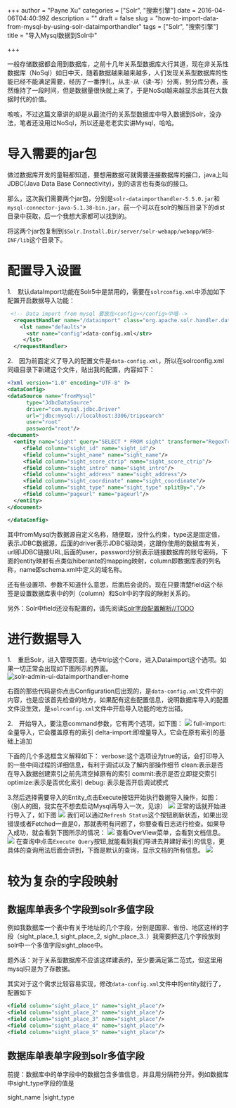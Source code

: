 +++
author = "Payne Xu"
categories = ["Solr", "搜索引擎"]
date = 2016-04-06T04:40:39Z
description = ""
draft = false
slug = "how-to-import-data-from-mysql-by-using-solr-dataimporthandler"
tags = ["Solr", "搜索引擎"]
title = "导入Mysql数据到Solr中"

+++


一般存储数据都会用到数据库，之前十几年关系型数据库大行其道，现在非关系性数据库（NoSql）如日中天，随着数据越来越来越多，人们发现关系型数据库的性能已经不能满足需要，经历了一番挣扎，从主-从（读-写）分离，到分库分表，虽然维持了一段时间，但是数据量很快就上来了，于是NoSql越来越显示出其在大数据时代的价值。

咳咳，不过这篇文章讲的却是从最流行的关系型数据库中导入数据到Solr，没办法，笔者还没用过NoSql，所以还是老老实实讲Mysql，哈哈。

<!--more-->

# 导入需要的jar包
做过数据库开发的童鞋都知道，要想用数据可就需要连接数据库的接口，java上叫JDBC(Java Data Base Connectivity)，别的语言也有类似的接口。

那么，这次我们需要两个jar包，分别是`solr-dataimporthandler-5.5.0.jar`和`mysql-connector-java-5.1.38-bin.jar`，前一个可以在solr的解压目录下的dist目录中获取，后一个我想大家都可以找到的。

将这两个jar包复制到`$Solr.Install.Dir/server/solr-webapp/webapp/WEB-INF/lib`这个目录下。

# 配置导入设置
1.　默认dataImport功能在Solr5中是禁用的，需要在`solrconfig.xml`中添加如下配置开启数据导入功能：

```xml
 <!-- Data import from mysql 要放在<config></config>中哦-->
  <requestHandler name="/dataimport" class="org.apache.solr.handler.dataimport.DataImportHandler">
    <lst name="defaults">
      <str name="config">data-config.xml</str>
     </lst>
  </requestHandler>
```
2.　因为前面定义了导入的配置文件是`data-config.xml`，所以在solrconfig.xml同级目录下新建这个文件，贴出我的配置，内容如下：

```xml
<?xml version="1.0" encoding="UTF-8" ?>  
<dataConfig>   
<dataSource name="fromMysql"
      type="JdbcDataSource"   
      driver="com.mysql.jdbc.Driver"   
      url="jdbc:mysql://localhost:3306/tripsearch"   
      user="root"   
      password="root"/>   
<document>   
  <entity name="sight" query="SELECT * FROM sight" transformer="RegexTransformer">
     <field column="sight_id" name="sight_id"/> 
     <field column="sight_name" name="sight_name"/> 
     <field column="sight_score_ctrip" name="sight_score_ctrip"/>
     <field column="sight_intro" name="sight_intro"/> 
     <field column="sight_address" name="sight_address"/> 
     <field column="sight_coordinate" name="sight_coordinate"/> 
     <field column="sight_type" name="sight_type" splitBy=","/>
     <field column="pageurl" name="pageurl"/>
  </entity>   
</document>   

</dataConfig>
```
其中fromMysql为数据源自定义名称，随便取，没什么约束，type这是固定值，表示JDBC数据源，后面的driver表示JDBC驱动类，这跟你使用的数据库有关，url即JDBC链接URL,后面的user，password分别表示链接数据库的账号密码，下面的entity映射有点类似hiberante的mapping映射，column即数据库表的列名称，name即schema.xml中定义的域名称。

还有些设置项、参数不知道什么意思，后面后会说的。现在只要清楚field这个标签是设置数据库表中的列（column）和Solr中的字段的映射关系的。

另外：Solr中field还没有配置的，请先阅读[Solr字段配置解析//TODO]()
# 进行数据导入
1.　重启Solr，进入管理页面，选中trip这个Core，进入Dataimport这个选项。如果一切正常会出现如下图所示的界面。
![solr-admin-ui-dataimporthandler-home](https://storage.blog.fliaping.com/blog/solr-admin-ui-dataimporthandler-home.png)

右面的那些代码是你点击Configuration后出现的，是`data-config.xml`文件中的内容，也是应该首先检查的地方，如果配有这些配置信息，说明数据库导入的配置文件没生效，是`solrconfig.xml`文件中开启导入功能的地方出错。

2.　开始导入，要注意command参数，它有两个选项，如下图：
![](https://storage.blog.fliaping.com/blog/14636563686394.jpg)
full-import:全量导入，它会覆盖原有的索引
delta-import:即增量导入，它会在原有索引的基础上追加

下面的几个多选框含义解释如下：
verbose:这个选项设为true的话，会打印导入的一些中间过程的详细信息，有利于调试以及了解内部操作细节
clean:表示是否在导入数据创建索引之前先清空掉原有的索引
commit:表示是否立即提交索引
optimize:表示是否优化索引
debug: 表示是否开启调试模式

3.然后选择需要导入的Entity,点击Execute按钮开始执行数据导入操作，如图：（别人的图，我实在不想去启动Mysql再导入一次，见谅）
![](https://storage.blog.fliaping.com/blog/14636565158236.jpg)
正常的话就开始进行导入了，如下图
![](https://storage.blog.fliaping.com/blog/14636566646663.jpg)
我们可以通过`Refresh Status`这个按钮刷新状态，如果出现错误或者Fetched一直是0，那就表明有问题了，你要查看日志进行检查。如果导入成功，就会看到下图所示的情况：
![](https://storage.blog.fliaping.com/blog/14636568379783.jpg)
查看OverView菜单，会看到文档信息。
![](https://storage.blog.fliaping.com/blog/14636569573254.jpg)
在查询中点击`Execute Query`按钮,就能看到我们导进去并建好索引的信息，更具体的查询用法后面会讲到，下面是默认的查询，显示文档的所有信息。
![](https://storage.blog.fliaping.com/blog/14636571125307.jpg)

# 较为复杂的字段映射
## 数据库单表多个字段到solr多值字段
例如我数据库一个表中有关于地址的几个字段，分别是国家、省份、地区这样的字段（sight_place_1, sight_place_2, sight_place_3..）我需要把这几个字段放到solr中一个多值字段sight_place中。

题外话：对于关系型数据库不应该这样建表的，至少要满足第二范式，但这里用mysql只是为了存数据。

<!--more-->

其实对于这个需求比较容易实现，修改`data-config.xml`文件中的entity就行了，配置如下

```xml
<field column="sight_place_1" name="sight_place"/>
<field column="sight_place_2" name="sight_place"/>
<field column="sight_place_3" name="sight_place"/>
<field column="sight_place_4" name="sight_place"/>
<field column="sight_place_5" name="sight_place"/> 
```
## 数据库单表单字段到solr多值字段

前提：数据库中的单字段中的数据包含多值信息，并且用分隔符分开。例如数据库中sight_type字段的值是

sight_name |sight_type
